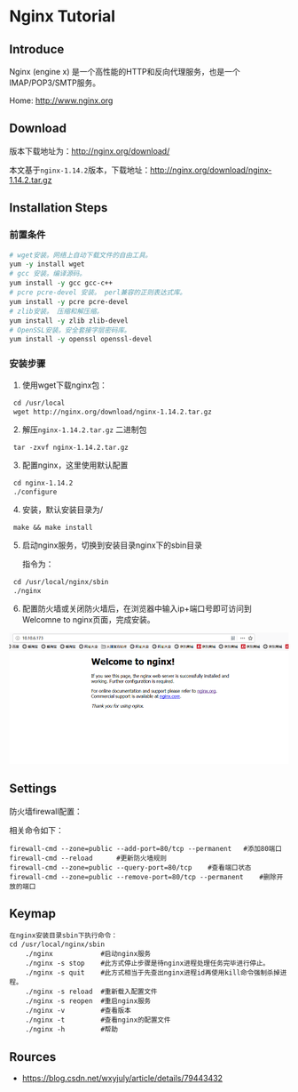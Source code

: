 # Nginx  Tutorial

## Introduce
Nginx (engine x) 是一个高性能的HTTP和反向代理服务，也是一个IMAP/POP3/SMTP服务。

Home: http://www.nginx.org
## Download
  版本下载地址为：http://nginx.org/download/ 

  本文基于`nginx-1.14.2`版本，下载地址：http://nginx.org/download/nginx-1.14.2.tar.gz
## Installation Steps

### 前置条件
```tcl
# wget安装。网络上自动下载文件的自由工具。
yum -y install wget
# gcc 安装。编译源码。
yum install -y gcc gcc-c++
# pcre pcre-devel 安装。 perl兼容的正则表达式库。
yum install -y pcre pcre-devel
# zlib安装。 压缩和解压缩。
yum install -y zlib zlib-devel
# OpenSSL安装。安全套接字层密码库。
yum install -y openssl openssl-devel
```
### 安装步骤

1. 使用wget下载nginx包：
```
 cd /usr/local
 wget http://nginx.org/download/nginx-1.14.2.tar.gz
``` 
2. 解压`nginx-1.14.2.tar.gz` 二进制包
```
 tar -zxvf nginx-1.14.2.tar.gz
```
3. 配置nginx，这里使用默认配置
```
 cd nginx-1.14.2
 ./configure
```
4. 安装，默认安装目录为/
```
 make && make install
```
5. 启动nginx服务，切换到安装目录nginx下的sbin目录

    指令为：
```usr/local/nginx
 cd /usr/local/nginx/sbin
 ./nginx
```
6. 配置防火墙或关闭防火墙后，在浏览器中输入ip+端口号即可访问到Welcomne to nginx页面，完成安装。

  ![SUCCESS](image/Nginx-1.png)
## Settings

防火墙firewall配置：

相关命令如下：
```
firewall-cmd --zone=public --add-port=80/tcp --permanent   #添加80端口
firewall-cmd --reload      #更新防火墙规则
firewall-cmd --zone=public --query-port=80/tcp    #查看端口状态
firewall-cmd --zone=public --remove-port=80/tcp --permanent    #删除开放的端口

```

## Keymap
```
在nginx安装目录sbin下执行命令：
cd /usr/local/nginx/sbin
    ./nginx            #启动nginx服务
    ./nginx -s stop    #此方式停止步骤是待nginx进程处理任务完毕进行停止。 
    ./nginx -s quit    #此方式相当于先查出nginx进程id再使用kill命令强制杀掉进程。
    ./nginx -s reload  #重新载入配置文件
    ./nginx -s reopen  #重启nginx服务
    ./nginx -v         #查看版本
    ./nginx -t         #查看nginx的配置文件
    ./nginx -h         #帮助
```
## Rources

+ https://blog.csdn.net/wxyjuly/article/details/79443432


